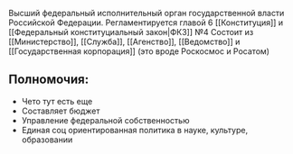 Высший федеральный исполнительный орган государственной власти Российской Федерации.
Регламентируется главой 6 [[Конституция]] и [[Федеральный конституциальный закон|ФКЗ]] №4
Состоит из [[Министерство]], [[Служба]], [[Агенство]], [[Ведомство]] и [[Государственная корпорация]] (это вроде Роскосмос и Росатом)
## Полномочия:
- Чето тут есть еще
- Составляет бюджет
- Управление федеральной собственностью
- Единая соц ориентированная политика в науке, культуре, образовании